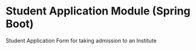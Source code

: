 # Student Application Module (Spring Boot)
 Student Application Form for taking admission to an Institute
